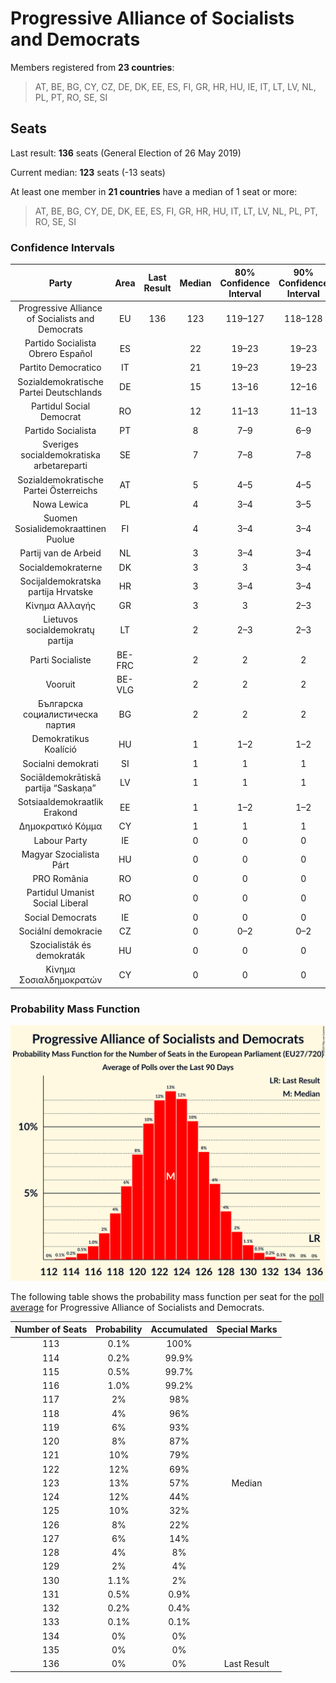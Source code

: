 # Progressive Alliance of Socialists and Democrats

Members registered from **23 countries**:

> AT, BE, BG, CY, CZ, DE, DK, EE, ES, FI, GR, HR, HU, IE, IT, LT, LV, NL, PL, PT, RO, SE, SI

## Seats

Last result: **136** seats (General Election of 26 May 2019)

Current median: **123** seats (-13 seats)

At least one member in **21 countries** have a median of 1 seat or more:

> AT, BE, BG, CY, DE, DK, EE, ES, FI, GR, HR, HU, IT, LT, LV, NL, PL, PT, RO, SE, SI

### Confidence Intervals

| Party | Area | Last Result | Median | 80% Confidence Interval | 90% Confidence Interval | 95% Confidence Interval | 99% Confidence Interval |
|:-----:|:----:|:-----------:|:------:|:-----------------------:|:-----------------------:|:-----------------------:|:-----------------------:|
| Progressive Alliance of Socialists and Democrats | EU | 136 | 123 | 119–127 | 118–128 | 117–129 | 115–131 |
| Partido Socialista Obrero Español | ES | | 22 | 19–23 | 19–23 | 19–24 | 18–24 |
| Partito Democratico | IT | | 21 | 19–23 | 19–23 | 18–24 | 17–25 |
| Sozialdemokratische Partei Deutschlands | DE | | 15 | 13–16 | 12–16 | 12–17 | 11–18 |
| Partidul Social Democrat | RO | | 12 | 11–13 | 11–13 | 11–13 | 11–14 |
| Partido Socialista | PT | | 8 | 7–9 | 6–9 | 6–9 | 6–9 |
| Sveriges socialdemokratiska arbetareparti | SE | | 7 | 7–8 | 7–8 | 7–8 | 6–9 |
| Sozialdemokratische Partei Österreichs | AT | | 5 | 4–5 | 4–5 | 4–5 | 4–6 |
| Nowa Lewica | PL | | 4 | 3–4 | 3–5 | 3–5 | 2–5 |
| Suomen Sosialidemokraattinen Puolue | FI | | 4 | 3–4 | 3–4 | 3–4 | 3–4 |
| Partij van de Arbeid | NL | | 3 | 3–4 | 3–4 | 3–4 | 3–4 |
| Socialdemokraterne | DK | | 3 | 3 | 3–4 | 2–4 | 2–4 |
| Socijaldemokratska partija Hrvatske | HR | | 3 | 3–4 | 3–4 | 3–4 | 3–4 |
| Κίνημα Αλλαγής | GR | | 3 | 3 | 2–3 | 2–4 | 2–4 |
| Lietuvos socialdemokratų partija | LT | | 2 | 2–3 | 2–3 | 2–3 | 2–3 |
| Parti Socialiste | BE-FRC | | 2 | 2 | 2 | 2 | 2 |
| Vooruit | BE-VLG | | 2 | 2 | 2 | 2 | 2 |
| Българска социалистическа партия | BG | | 2 | 2 | 2 | 2 | 2 |
| Demokratikus Koalíció | HU | | 1 | 1–2 | 1–2 | 0–2 | 0–2 |
| Socialni demokrati | SI | | 1 | 1 | 1 | 1 | 0–1 |
| Sociāldemokrātiskā partija “Saskaņa” | LV | | 1 | 1 | 1 | 1 | 1 |
| Sotsiaaldemokraatlik Erakond | EE | | 1 | 1–2 | 1–2 | 1–2 | 1–2 |
| Δημοκρατικό Κόμμα | CY | | 1 | 1 | 1 | 1 | 1 |
| Labour Party | IE | | 0 | 0 | 0 | 0 | 0–1 |
| Magyar Szocialista Párt | HU | | 0 | 0 | 0 | 0 | 0 |
| PRO România | RO | | 0 | 0 | 0 | 0 | 0 |
| Partidul Umanist Social Liberal | RO | | 0 | 0 | 0 | 0 | 0 |
| Social Democrats | IE | | 0 | 0 | 0 | 0 | 0–1 |
| Sociální demokracie | CZ | | 0 | 0–2 | 0–2 | 0–2 | 0–2 |
| Szocialisták és demokraták | HU | | 0 | 0 | 0 | 0 | 0 |
| Κίνημα Σοσιαλδημοκρατών | CY | | 0 | 0 | 0 | 0 | 0 |

### Probability Mass Function

![Graph with seats probability mass function not yet produced](average-2024-07-31-seats-pmf-progressiveallianceofsocialistsanddemocrats.png "Seats Probability Mass Function")

The following table shows the probability mass function per seat for the [poll average](average-2024-07-31.html) for Progressive Alliance of Socialists and Democrats.

| Number of Seats | Probability | Accumulated | Special Marks |
|:---------------:|:-----------:|:-----------:|:-------------:|
| 113 | 0.1% | 100% |  |
| 114 | 0.2% | 99.9% |  |
| 115 | 0.5% | 99.7% |  |
| 116 | 1.0% | 99.2% |  |
| 117 | 2% | 98% |  |
| 118 | 4% | 96% |  |
| 119 | 6% | 93% |  |
| 120 | 8% | 87% |  |
| 121 | 10% | 79% |  |
| 122 | 12% | 69% |  |
| 123 | 13% | 57% | Median |
| 124 | 12% | 44% |  |
| 125 | 10% | 32% |  |
| 126 | 8% | 22% |  |
| 127 | 6% | 14% |  |
| 128 | 4% | 8% |  |
| 129 | 2% | 4% |  |
| 130 | 1.1% | 2% |  |
| 131 | 0.5% | 0.9% |  |
| 132 | 0.2% | 0.4% |  |
| 133 | 0.1% | 0.1% |  |
| 134 | 0% | 0% |  |
| 135 | 0% | 0% |  |
| 136 | 0% | 0% | Last Result |


